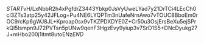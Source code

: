 $START$vH/LxNbbR2h4xPgfdrZ3443Ybkp0JsVyUweLYad7y21DrTCi4LEcCh0cl3ZTs3atp25y42JFLog+Pu4NE6LYQPTm3nUafeNrnAwo7vTOUC8BboEm0rOC9/cKp6gWJ8JL+Kproap0sx9vTKZPDXDYE0Z+Cr50u3OsjErsBeXu5ejSPrkQl5Ismpn9J72PVTsn5pUNw9qenF3HgzEvy9yiup3v7SrD1S5+DNcDyukg27J+mHbo200j1itmt8utoENz$END$